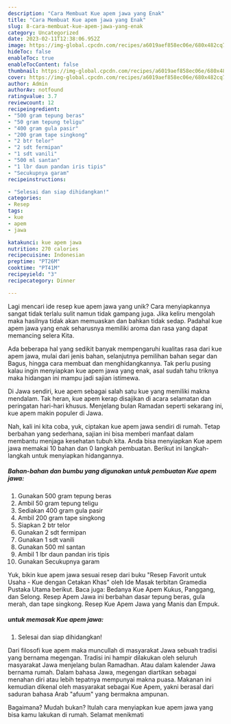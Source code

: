 ```yaml
---
description: "Cara Membuat Kue apem jawa yang Enak"
title: "Cara Membuat Kue apem jawa yang Enak"
slug: 8-cara-membuat-kue-apem-jawa-yang-enak
category: Uncategorized
date: 2023-02-11T12:38:06.952Z
image: https://img-global.cpcdn.com/recipes/a6019aef858ec06e/680x482cq70/kue-apem-jawa-foto-resep-utama.jpg
hideToc: false
enableToc: true
enableTocContent: false
thumbnail: https://img-global.cpcdn.com/recipes/a6019aef858ec06e/680x482cq70/kue-apem-jawa-foto-resep-utama.jpg
cover: https://img-global.cpcdn.com/recipes/a6019aef858ec06e/680x482cq70/kue-apem-jawa-foto-resep-utama.jpg
author: Admin
authorAv: notfound
ratingvalue: 3.7
reviewcount: 12
recipeingredient:
- "500 gram tepung beras"
- "50 gram tepung teligu"
- "400 gram gula pasir"
- "200 gram tape singkong"
- "2 btr telor"
- "2 sdt fermipan"
- "1 sdt vanili"
- "500 ml santan"
- "1 lbr daun pandan iris tipis"
- "Secukupnya garam"
recipeinstructions:

- "Selesai dan siap dihidangkan!"
categories:
- Resep
tags:
- kue
- apem
- jawa

katakunci: kue apem jawa 
nutrition: 270 calories
recipecuisine: Indonesian
preptime: "PT26M"
cooktime: "PT41M"
recipeyield: "3"
recipecategory: Dinner

---
```





Lagi mencari ide resep kue apem jawa yang unik? Cara menyiapkannya sangat tidak terlalu sulit namun tidak gampang juga. Jika keliru mengolah maka hasilnya tidak akan memuaskan dan bahkan tidak sedap. Padahal kue apem jawa yang enak seharusnya memiliki aroma dan rasa yang dapat memancing selera Kita.





Ada beberapa hal yang sedikit banyak mempengaruhi kualitas rasa dari kue apem jawa, mulai dari jenis bahan, selanjutnya pemilihan bahan segar dan Bagus, hingga cara membuat dan menghidangkannya. Tak perlu pusing kalau ingin menyiapkan kue apem jawa yang enak,      asal sudah tahu triknya maka hidangan ini mampu jadi sajian istimewa.














Di Jawa sendiri, kue apem sebagai salah satu kue yang memiliki makna mendalam. Tak heran, kue apem kerap disajikan di acara selamatan dan peringatan hari-hari khusus. Menjelang bulan Ramadan seperti sekarang ini, kue apem makin populer di Jawa.






Nah, kali ini kita coba, yuk, ciptakan kue apem jawa sendiri di rumah. Tetap berbahan yang sederhana, sajian ini bisa memberi manfaat dalam membantu menjaga kesehatan tubuh kita. Anda bisa menyiapkan Kue apem jawa memakai 10 bahan dan 0 langkah pembuatan. Berikut ini langkah-langkah untuk menyiapkan hidangannya.

<!--inarticleads1-->

##### Bahan-bahan dan bumbu yang digunakan untuk pembuatan Kue apem jawa:

1. Gunakan 500 gram tepung beras
1. Ambil 50 gram tepung teligu
1. Sediakan 400 gram gula pasir
1. Ambil 200 gram tape singkong
1. Siapkan 2 btr telor
1. Gunakan 2 sdt fermipan
1. Gunakan 1 sdt vanili
1. Gunakan 500 ml santan
1. Ambil 1 lbr daun pandan iris tipis
1. Gunakan Secukupnya garam


Yuk, bikin kue apem jawa sesuai resep dari buku &#34;Resep Favorit untuk Usaha - Kue dengan Cetakan Khas&#34; oleh Ide Masak terbitan Gramedia Pustaka Utama berikut. Baca juga: Bedanya Kue Apem Kukus, Panggang, dan Selong. Resep Apem Jawa ini berbahan dasar tepung beras, gula merah, dan tape singkong. Resep Kue Apem Jawa yang Manis dan Empuk. 

<!--inarticleads2-->

#####  untuk memasak Kue apem jawa:


1. Selesai dan siap dihidangkan!

Dari filosofi kue apem maka muncullah di masyarakat Jawa sebuah tradisi yang bernama megengan. Tradisi ini hampir dilakukan oleh seluruh masyarakat Jawa menjelang bulan Ramadhan. Atau dalam kalender Jawa bernama rumah. Dalam bahasa Jawa, megengan diartikan sebagai menahan diri atau lebih tepatnya mempunyai makna puasa. Makanan ini kemudian dikenal oleh masyarakat sebagai Kue Apem, yakni berasal dari saduran bahasa Arab &#34;afuum&#34; yang bermakna ampunan. 

Bagaimana? Mudah bukan? Itulah cara menyiapkan kue apem jawa yang bisa kamu lakukan di rumah. Selamat menikmati
